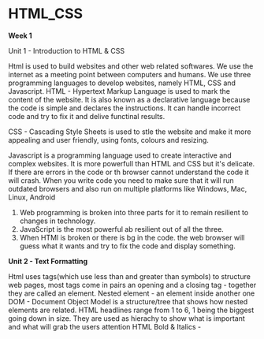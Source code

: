 # HTML_CSS
**Week 1**

Unit 1 - Introduction to HTML &amp; CSS

Html is used to build websites and other web related softwares. We use the internet as a meeting point between computers and humans.
We use three programming languages to develop websites, namely HTML, CSS and Javascript.
HTML - Hypertext Markup Language is used to mark the content of the website. It is also known as a declarative language because the code is simple and declares the instructions.
It  can handle incorrect code and try to fix it and delive functinal results.

CSS - Cascading Style Sheets is used to stle the website and make it more appealing and user friendly, using fonts, colours and resizing.

Javascript is a programming language used to create interactive and complex websites. It is more powerfull than HTML and CSS but it's delicate. If there are errors in the code or th browser cannot understand
the code it will crash. When you write code you need to make sure that it will run outdated browsers and also run on multiple platforms like Windows, Mac, Linux, Android
1. Web programming is broken into three parts for it to remain resilient to changes in technology.
2. JavaScript is the most powerful ab resilient out of all the three.
3. When HTMl is broken or there is  bg in the code. the web browser will guess what it wants and try to fix the code and display something.

**Unit 2 - Text Formatting**

Html uses tags(which  use less than and greater than symbols) to structure web pages, most tags come in pairs an opening and a closing tag - together they are called an element.
Nested element - an element inside another one
DOM - Document Object Model is a structure/tree that shows how nested elements are related.
HTML headlines range from 1 to 6, 1 being the biggest going down in size. They are used as  hierachy to show what is important and what will grab the users attention
HTML Bold & Italics - 
